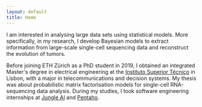 ```yaml
---
layout: default
title: Home
---
```

I am interested in analysing large data sets using statistical models. More specifically, in my research, I develop Bayesian models to extract information from large-​scale single-​cell sequencing data and reconstruct the evolution of tumors.

Before joining ETH Zürich as a PhD student in 2019, I obtained an integrated Master's degree in electrical engineering at the [Instituto Superior Técnico](https://tecnico.ulisboa.pt/en/) in Lisbon, with a major in telecommunications and decision systems. My thesis was about probabilistic matrix factorisation models for single-cell RNA-sequencing data analysis. During my studies, I took software engineering internships at [Jungle AI](https://www.jungle.ai/) and [Pentaho](https://www.hitachivantara.com/en-us/products/data-management-analytics.html).
